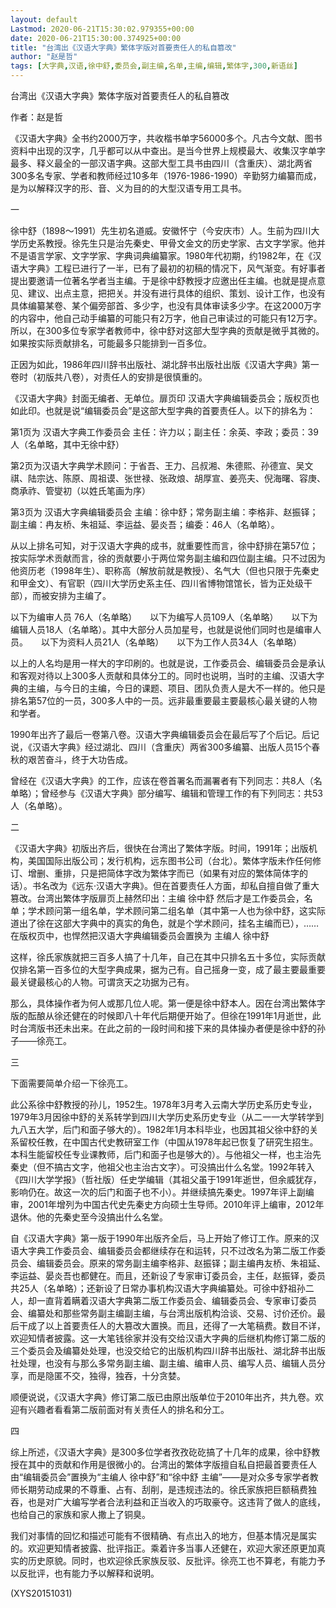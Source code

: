 ```yaml
---
layout: default
Lastmod: 2020-06-21T15:30:02.979355+00:00
date: 2020-06-21T15:30:00.374925+00:00
title: "台湾出《汉语大字典》繁体字版对首要责任人的私自篡改"
author: "赵是哲"
tags: [大字典,汉语,徐中舒,委员会,副主编,名单,主编,编辑,繁体字,300,新语丝]
---
```


台湾出《汉语大字典》繁体字版对首要责任人的私自篡改

作者：赵是哲

《汉语大字典》全书约2000万字，共收楷书单字56000多个。凡古今文献、图书资料中出现的汉字，几乎都可以从中查出。是当今世界上规模最大、收集汉字单字最多、释义最全的一部汉语字典。这部大型工具书由四川（含重庆）、湖北两省300多名专家、学者和教师经过10多年（1976-1986-1990）辛勤努力编纂而成，是为以解释汉字的形、音、义为目的的大型汉语专用工具书。

一

徐中舒（1898～1991）先生初名道威。安徽怀宁（今安庆市）人。生前为四川大学历史系教授。徐先生只是治先秦史、甲骨文金文的历史学家、古文字学家。他并不是语言学家、文字学家、字典词典编纂家。1980年代初期，约1982年，在《汉语大字典》工程已进行了一半，已有了最初的初稿的情况下，风气渐变。有好事者提出要邀请一位著名学者当主编。于是徐中舒教授才应邀出任主编。也就是提点意见、建议、出点主意，把把关。并没有进行具体的组织、策划、设计工作，也没有具体编纂某卷、某个偏旁部首、多少字，也没有具体审读多少字。在这2000万字的内容中，他自己动手编纂的可能只有2万字，他自己审读过的可能只有12万字。所以，在300多位专家学者教师中，徐中舒对这部大型字典的贡献是微乎其微的。如果按实际贡献排名，可能最多只能排到一百多位。

正因为如此，1986年四川辞书出版社、湖北辞书出版社出版《汉语大字典》第一卷时（初版共八卷），对责任人的安排是很慎重的。

《汉语大字典》封面无编者、无单位。扉页印 汉语大字典编辑委员会；版权页也如此印。也就是说“编辑委员会”是这部大型字典的首要责任人。以下的排名为：

第1页为   汉语大字典工作委员会 主任：许力以；副主任：余英、李政；委员：39人（名单略，其中无徐中舒）

第2页为汉语大字典学术顾问：于省吾、王力、吕叔湘、朱德熙、孙德宣、吴文祺、陆宗达、陈原、周祖谟、张世禄、张政烺、胡厚宣、姜亮夫、倪海曙、容庚、商承祚、管燮初（以姓氏笔画为序）

第3页为 汉语大字典编辑委员会 主编：徐中舒；常务副主编：李格非、赵振铎；副主编：冉友桥、朱祖延、李运益、晏炎吾；编委：46人（名单略）。

从以上排名可知，对于汉语大字典的成书，就重要性而言，徐中舒排在第57位；按实际学术贡献而言，徐的贡献要小于两位常务副主编和四位副主编。只不过因为他资历老（1998年生）、职称高（解放前就是教授）、名气大（但也只限于先秦史和甲金文）、有官职（四川大学历史系主任、四川省博物馆馆长，皆为正处级干部），而被安排为主编了。

以下为编审人员 76人（名单略）　　以下为编写人员109人（名单略）　　以下为编辑人员18人（名单略）。其中大部分人员加星号，也就是说他们同时也是编审人员。　　以下为资料人员21人（名单略）　　以下为工作人员34人（名单略）

以上的人名均是用一样大的字印刷的。也就是说，工作委员会、编辑委员会是承认和客观对待以上300多人贡献和具体分工的。同时也说明，当时的主编、汉语大字典的主编，与今日的主编，今日的课题、项目、团队负责人是大不一样的。他只是排名第57位的一员，300多人中的一员。远非最重要最主要最核心最关键的人物和学者。

1990年出齐了最后一卷第八卷。汉语大字典编辑委员会在最后写了个后记。后记说，《汉语大字典》经过湖北、四川（含重庆）两省300多编纂、出版人员15个春秋的艰苦奋斗，终于大功告成。

曾经在《汉语大字典》的工作，应该在卷首署名而漏署者有下列同志：共8人（名单略）；曾经参与《汉语大字典》部分编写、编辑和管理工作的有下列同志：共53人（名单略）。

二

《汉语大字典》初版出齐后，很快在台湾出了繁体字版。时间，1991年；出版机构，美国国际出版公司；发行机构，远东图书公司（台北）。繁体字版未作任何修订、增删、重排，只是把简体字改为繁体字而已（如果有对应的繁体简体字的话）。书名改为《远东·汉语大字典》。但在首要责任人方面，却私自擅自做了重大篡改。台湾出繁体字版扉页上赫然印出：主编 徐中舒 然后才是工作委员会，名单；学术顾问第一组名单，学术顾问第二组名单（其中第一人也为徐中舒，这实际道出了徐在这部大字典中的真实的角色，就是个学术顾问，挂名主编而已），……在版权页中，也悍然把汉语大字典编辑委员会置换为 主编人 徐中舒

这样，徐氏家族就把三百多人搞了十几年，自己在其中只排名五十多位，实际贡献仅排名第一百多位的大型字典成果，据为己有。自己摇身一变，成了最主要最重要最关键最核心的人物。可谓贪天之功据为己有。

那么，具体操作者为何人或那几位人呢。第一便是徐中舒本人。因在台湾出繁体字版的酝酿从徐还健在的时候即八十年代后期便开始了。但徐在1991年1月逝世，此时台湾版书还未出来。在此之前的一段时间和接下来的具体操办者便是徐中舒的孙子——徐亮工。

三

下面需要简单介绍一下徐亮工。

此公系徐中舒教授的孙儿，1952生。1978年3月考入云南大学历史系历史专业，1979年3月因徐中舒的关系转学到四川大学历史系历史专业（从二一一大学转学到九八五大学，后门和面子够大的）。1982年1月本科毕业，也因其祖父徐中舒的关系留校任教，在中国古代史教研室工作（中国从1978年起已恢复了研究生招生。本科生能留校任专业课教师，后门和面子也是够大的）。与他祖父一样，也主治先秦史（但不搞古文字，他祖父也主治古文字）。可没搞出什么名堂。1992年转入《四川大学学报》（哲社版）任史学编辑（其祖父虽于1991年逝世，但余威犹存，影响仍在。故这一次的后门和面子也不小）。并继续搞先秦史。1997年评上副编审，2001年增列为中国古代史先秦史方向硕士生导师。2010年评上编审，2012年退休。他的先秦史至今没搞出什么名堂。

自《汉语大字典》第一版于1990年出版齐全后，马上开始了修订工作。原来的汉语大字典工作委员会、编辑委员会都继续存在和运转，只不过改名为第二版工作委员会、编辑委员会。原来的常务副主编李格非、赵振铎；副主编冉友桥、朱祖延、李运益、晏炎吾也都健在。而且，还新设了专家审订委员会，主任，赵振铎，委员共25人（名单略）；还新设了日常办事机构汉语大字典编纂处。可徐中舒祖孙二人，却一直背着瞒着汉语大字典第二版工作委员会、编辑委员会、专家审订委员会、编纂处和那些常务副主编副主编，与台湾出版机构洽谈、交易、讨价还价。最后干成了以上首要责任人的大篡改大置换。而且，还得了一大笔稿费。数目不详，欢迎知情者披露。这一大笔钱徐家并没有交给汉语大字典的后继机构修订第二版的三个委员会及编纂处处理，也没交给它的出版机构四川辞书出版社、湖北辞书出版社处理，也没有与那么多常务副主编、副主编、编审人员、编写人员、编辑人员分享，而是隐匿不交，独得，独吞，十分贪婪。

顺便说说，《汉语大字典》修订第二版已由原出版单位于2010年出齐，共九卷。欢迎有兴趣者看看第二版前面对有关责任人的排名和分工。

四

综上所述，《汉语大字典》是300多位学者孜孜矻矻搞了十几年的成果，徐中舒教授在其中的贡献和作用是很微小的。台湾出的繁体字版擅自私自把最首要责任人由“编辑委员会”置换为“主编人 徐中舒”和“徐中舒 主编”——是对众多专家学者教师长期劳动成果的不尊重、占有、刮削，是违规违法的。徐氏家族把巨额稿费独吞，也是对广大编写学者合法利益和正当收入的巧取豪夺。这违背了做人的底线，也给自己的家族和家人撒上了铜臭。

我们对事情的回忆和描述可能有不很精确、有点出入的地方，但基本情况是属实的。欢迎更知情者披露、批评指正。乘着许多当事人还健在，欢迎大家还原更加真实的历史原貌。同时，也欢迎徐氏家族反驳、反批评。徐亮工也不算老，有能力予以反批评，也有能力予以解释和说明。

(XYS20151031)

